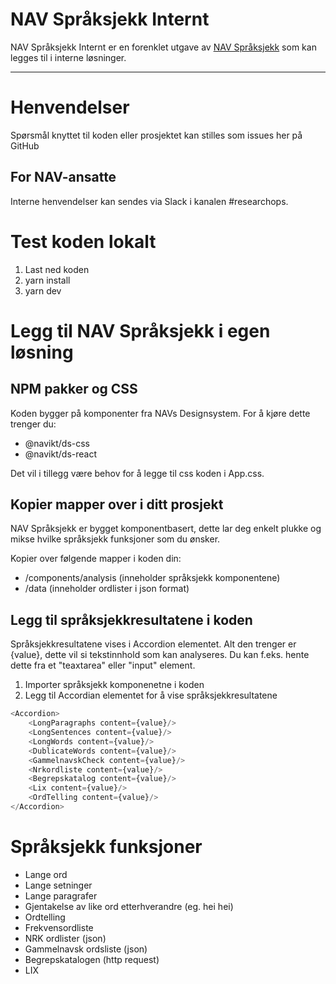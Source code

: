 NAV Språksjekk Internt
================


NAV Språksjekk Internt er en forenklet utgave av [NAV Språksjekk](https://github.com/navikt/spraksjekk) som kan legges til i interne løsninger.


---

# Henvendelser

Spørsmål knyttet til koden eller prosjektet kan stilles som issues her på GitHub

## For NAV-ansatte

Interne henvendelser kan sendes via Slack i kanalen #researchops.

# Test koden lokalt

1. Last ned koden
2. yarn install
3. yarn dev

# Legg til NAV Språksjekk i egen løsning

## NPM pakker og CSS
Koden bygger på komponenter fra NAVs Designsystem. For å kjøre dette trenger du:
- @navikt/ds-css
- @navikt/ds-react

Det vil i tillegg være behov for å legge til css koden i App.css.

## Kopier mapper over i ditt prosjekt
NAV Språksjekk er bygget komponentbasert, dette lar deg enkelt plukke og mikse hvilke språksjekk funksjoner som du ønsker.

Kopier over følgende mapper i koden din:
- /components/analysis (inneholder språksjekk komponentene)
- /data (inneholder ordlister i json format)

## Legg til språksjekkresultatene i koden
Språksjekkresultatene vises i Accordion elementet. Alt den trenger er {value}, dette vil si tekstinnhold som kan analyseres. Du kan f.eks. hente dette fra et "teaxtarea" eller "input" element.

1. Importer språksjekk komponenetne i koden
2. Legg til Accordian elementet for å vise språksjekkresultatene

```javascript
<Accordion>
    <LongParagraphs content={value}/>
    <LongSentences content={value}/>
    <LongWords content={value}/>
    <DublicateWords content={value}/>
    <GammelnavskCheck content={value}/>
    <Nrkordliste content={value}/>
    <Begrepskatalog content={value}/>
    <Lix content={value}/>
    <OrdTelling content={value}/>
</Accordion>
```

# Språksjekk funksjoner

- Lange ord
- Lange setninger
- Lange paragrafer
- Gjentakelse av like ord etterhverandre (eg. hei hei)
- Ordtelling
- Frekvensordliste
- NRK ordlister (json)
- Gammelnavsk ordsliste (json)
- Begrepskatalogen (http request)
- LIX